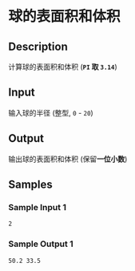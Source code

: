 # 球的表面积和体积

## Description
计算球的表面积和体积 (**`PI` 取 `3.14`**)

## Input
输入球的半径 (整型, `0` - `20`)

## Output
输出球的表面积和体积 (保留**一位小数**)

## Samples
### Sample Input 1
```
2
```

### Sample Output 1
```
50.2 33.5
```